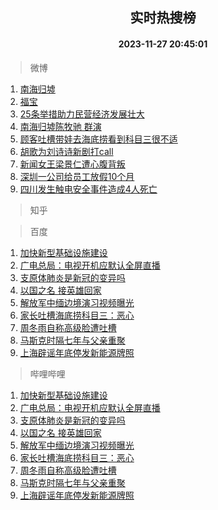 <div align="center"><h2>实时热搜榜</h2><h4>2023-11-27 20:45:01</h4></div>

> 微博  

1. [南海归墟](https://s.weibo.com/weibo?q=%E5%8D%97%E6%B5%B7%E5%BD%92%E5%A2%9F&t=31&band_rank=1&Refer=top)<br />
2. [福宝](https://s.weibo.com/weibo?q=%E7%A6%8F%E5%AE%9D&t=31&band_rank=2&Refer=top)<br />
3. [25条举措助力民营经济发展壮大](https://s.weibo.com/weibo?q=%2325%E6%9D%A1%E4%B8%BE%E6%8E%AA%E5%8A%A9%E5%8A%9B%E6%B0%91%E8%90%A5%E7%BB%8F%E6%B5%8E%E5%8F%91%E5%B1%95%E5%A3%AE%E5%A4%A7%23&t=31&band_rank=3&Refer=top)<br />
4. [南海归墟陈牧驰 群演](https://s.weibo.com/weibo?q=%E5%8D%97%E6%B5%B7%E5%BD%92%E5%A2%9F%E9%99%88%E7%89%A7%E9%A9%B0%20%E7%BE%A4%E6%BC%94&t=31&band_rank=4&Refer=top)<br />
5. [顾客吐槽带娃去海底捞看到科目三很不适](https://s.weibo.com/weibo?q=%23%E9%A1%BE%E5%AE%A2%E5%90%90%E6%A7%BD%E5%B8%A6%E5%A8%83%E5%8E%BB%E6%B5%B7%E5%BA%95%E6%8D%9E%E7%9C%8B%E5%88%B0%E7%A7%91%E7%9B%AE%E4%B8%89%E5%BE%88%E4%B8%8D%E9%80%82%23&t=31&band_rank=5&Refer=top)<br />
6. [胡歌为刘诗诗新剧打call](https://s.weibo.com/weibo?q=%23%E8%83%A1%E6%AD%8C%E4%B8%BA%E5%88%98%E8%AF%97%E8%AF%97%E6%96%B0%E5%89%A7%E6%89%93call%23&t=31&band_rank=6&Refer=top)<br />
7. [新闻女王梁景仁遭心腹背叛](https://s.weibo.com/weibo?q=%23%E6%96%B0%E9%97%BB%E5%A5%B3%E7%8E%8B%E6%A2%81%E6%99%AF%E4%BB%81%E9%81%AD%E5%BF%83%E8%85%B9%E8%83%8C%E5%8F%9B%23&t=31&band_rank=7&Refer=top)<br />
8. [深圳一公司给员工放假10个月](https://s.weibo.com/weibo?q=%23%E6%B7%B1%E5%9C%B3%E4%B8%80%E5%85%AC%E5%8F%B8%E7%BB%99%E5%91%98%E5%B7%A5%E6%94%BE%E5%81%8710%E4%B8%AA%E6%9C%88%23&t=31&band_rank=8&Refer=top)<br />
9. [四川发生触电安全事件造成4人死亡](https://s.weibo.com/weibo?q=%23%E5%9B%9B%E5%B7%9D%E5%8F%91%E7%94%9F%E8%A7%A6%E7%94%B5%E5%AE%89%E5%85%A8%E4%BA%8B%E4%BB%B6%E9%80%A0%E6%88%904%E4%BA%BA%E6%AD%BB%E4%BA%A1%23&t=31&band_rank=9&Refer=top)<br />

> 知乎  


> 百度  

1. [加快新型基础设施建设](https://www.baidu.com/s?wd=%E5%8A%A0%E5%BF%AB%E6%96%B0%E5%9E%8B%E5%9F%BA%E7%A1%80%E8%AE%BE%E6%96%BD%E5%BB%BA%E8%AE%BE&sa=fyb_news&rsv_dl=fyb_news)<br />
2. [广电总局：电视开机应默认全屏直播](https://www.baidu.com/s?wd=%E5%B9%BF%E7%94%B5%E6%80%BB%E5%B1%80%EF%BC%9A%E7%94%B5%E8%A7%86%E5%BC%80%E6%9C%BA%E5%BA%94%E9%BB%98%E8%AE%A4%E5%85%A8%E5%B1%8F%E7%9B%B4%E6%92%AD&sa=fyb_news&rsv_dl=fyb_news)<br />
3. [支原体肺炎是新冠的变异吗](https://www.baidu.com/s?wd=%E6%94%AF%E5%8E%9F%E4%BD%93%E8%82%BA%E7%82%8E%E6%98%AF%E6%96%B0%E5%86%A0%E7%9A%84%E5%8F%98%E5%BC%82%E5%90%97&sa=fyb_news&rsv_dl=fyb_news)<br />
4. [以国之名 接英雄回家](https://www.baidu.com/s?wd=%E4%BB%A5%E5%9B%BD%E4%B9%8B%E5%90%8D+%E6%8E%A5%E8%8B%B1%E9%9B%84%E5%9B%9E%E5%AE%B6&sa=fyb_news&rsv_dl=fyb_news)<br />
5. [解放军中缅边境演习视频曝光](https://www.baidu.com/s?wd=%E8%A7%A3%E6%94%BE%E5%86%9B%E4%B8%AD%E7%BC%85%E8%BE%B9%E5%A2%83%E6%BC%94%E4%B9%A0%E8%A7%86%E9%A2%91%E6%9B%9D%E5%85%89&sa=fyb_news&rsv_dl=fyb_news)<br />
6. [家长吐槽海底捞科目三：恶心](https://www.baidu.com/s?wd=%E5%AE%B6%E9%95%BF%E5%90%90%E6%A7%BD%E6%B5%B7%E5%BA%95%E6%8D%9E%E7%A7%91%E7%9B%AE%E4%B8%89%EF%BC%9A%E6%81%B6%E5%BF%83&sa=fyb_news&rsv_dl=fyb_news)<br />
7. [周冬雨自称高级脸遭吐槽](https://www.baidu.com/s?wd=%E5%91%A8%E5%86%AC%E9%9B%A8%E8%87%AA%E7%A7%B0%E9%AB%98%E7%BA%A7%E8%84%B8%E9%81%AD%E5%90%90%E6%A7%BD&sa=fyb_news&rsv_dl=fyb_news)<br />
8. [马斯克时隔七年与父亲重聚](https://www.baidu.com/s?wd=%E9%A9%AC%E6%96%AF%E5%85%8B%E6%97%B6%E9%9A%94%E4%B8%83%E5%B9%B4%E4%B8%8E%E7%88%B6%E4%BA%B2%E9%87%8D%E8%81%9A&sa=fyb_news&rsv_dl=fyb_news)<br />
9. [上海辟谣年底停发新能源牌照](https://www.baidu.com/s?wd=%E4%B8%8A%E6%B5%B7%E8%BE%9F%E8%B0%A3%E5%B9%B4%E5%BA%95%E5%81%9C%E5%8F%91%E6%96%B0%E8%83%BD%E6%BA%90%E7%89%8C%E7%85%A7&sa=fyb_news&rsv_dl=fyb_news)<br />

> 哔哩哔哩  

1. [加快新型基础设施建设](https://www.baidu.com/s?wd=%E5%8A%A0%E5%BF%AB%E6%96%B0%E5%9E%8B%E5%9F%BA%E7%A1%80%E8%AE%BE%E6%96%BD%E5%BB%BA%E8%AE%BE&sa=fyb_news&rsv_dl=fyb_news)<br />
2. [广电总局：电视开机应默认全屏直播](https://www.baidu.com/s?wd=%E5%B9%BF%E7%94%B5%E6%80%BB%E5%B1%80%EF%BC%9A%E7%94%B5%E8%A7%86%E5%BC%80%E6%9C%BA%E5%BA%94%E9%BB%98%E8%AE%A4%E5%85%A8%E5%B1%8F%E7%9B%B4%E6%92%AD&sa=fyb_news&rsv_dl=fyb_news)<br />
3. [支原体肺炎是新冠的变异吗](https://www.baidu.com/s?wd=%E6%94%AF%E5%8E%9F%E4%BD%93%E8%82%BA%E7%82%8E%E6%98%AF%E6%96%B0%E5%86%A0%E7%9A%84%E5%8F%98%E5%BC%82%E5%90%97&sa=fyb_news&rsv_dl=fyb_news)<br />
4. [以国之名 接英雄回家](https://www.baidu.com/s?wd=%E4%BB%A5%E5%9B%BD%E4%B9%8B%E5%90%8D+%E6%8E%A5%E8%8B%B1%E9%9B%84%E5%9B%9E%E5%AE%B6&sa=fyb_news&rsv_dl=fyb_news)<br />
5. [解放军中缅边境演习视频曝光](https://www.baidu.com/s?wd=%E8%A7%A3%E6%94%BE%E5%86%9B%E4%B8%AD%E7%BC%85%E8%BE%B9%E5%A2%83%E6%BC%94%E4%B9%A0%E8%A7%86%E9%A2%91%E6%9B%9D%E5%85%89&sa=fyb_news&rsv_dl=fyb_news)<br />
6. [家长吐槽海底捞科目三：恶心](https://www.baidu.com/s?wd=%E5%AE%B6%E9%95%BF%E5%90%90%E6%A7%BD%E6%B5%B7%E5%BA%95%E6%8D%9E%E7%A7%91%E7%9B%AE%E4%B8%89%EF%BC%9A%E6%81%B6%E5%BF%83&sa=fyb_news&rsv_dl=fyb_news)<br />
7. [周冬雨自称高级脸遭吐槽](https://www.baidu.com/s?wd=%E5%91%A8%E5%86%AC%E9%9B%A8%E8%87%AA%E7%A7%B0%E9%AB%98%E7%BA%A7%E8%84%B8%E9%81%AD%E5%90%90%E6%A7%BD&sa=fyb_news&rsv_dl=fyb_news)<br />
8. [马斯克时隔七年与父亲重聚](https://www.baidu.com/s?wd=%E9%A9%AC%E6%96%AF%E5%85%8B%E6%97%B6%E9%9A%94%E4%B8%83%E5%B9%B4%E4%B8%8E%E7%88%B6%E4%BA%B2%E9%87%8D%E8%81%9A&sa=fyb_news&rsv_dl=fyb_news)<br />
9. [上海辟谣年底停发新能源牌照](https://www.baidu.com/s?wd=%E4%B8%8A%E6%B5%B7%E8%BE%9F%E8%B0%A3%E5%B9%B4%E5%BA%95%E5%81%9C%E5%8F%91%E6%96%B0%E8%83%BD%E6%BA%90%E7%89%8C%E7%85%A7&sa=fyb_news&rsv_dl=fyb_news)<br />
